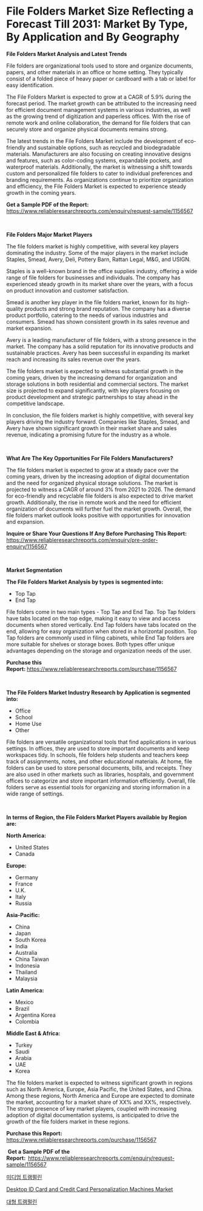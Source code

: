 <p><h1>File Folders Market Size Reflecting a Forecast Till 2031: Market By Type, By Application and By Geography</h1></p><p><strong>File Folders Market Analysis and Latest Trends</strong></p>
<p><p>File folders are organizational tools used to store and organize documents, papers, and other materials in an office or home setting. They typically consist of a folded piece of heavy paper or cardboard with a tab or label for easy identification.</p><p>The File Folders Market is expected to grow at a CAGR of 5.9% during the forecast period. The market growth can be attributed to the increasing need for efficient document management systems in various industries, as well as the growing trend of digitization and paperless offices. With the rise of remote work and online collaboration, the demand for file folders that can securely store and organize physical documents remains strong.</p><p>The latest trends in the File Folders Market include the development of eco-friendly and sustainable options, such as recycled and biodegradable materials. Manufacturers are also focusing on creating innovative designs and features, such as color-coding systems, expandable pockets, and waterproof materials. Additionally, the market is witnessing a shift towards custom and personalized file folders to cater to individual preferences and branding requirements. As organizations continue to prioritize organization and efficiency, the File Folders Market is expected to experience steady growth in the coming years.</p></p>
<p><strong>Get a Sample PDF of the Report:&nbsp;</strong> <a href="https://www.reliableresearchreports.com/enquiry/request-sample/1156567">https://www.reliableresearchreports.com/enquiry/request-sample/1156567</a></p>
<p>&nbsp;</p>
<p><strong>File Folders Major Market Players</strong></p>
<p><p>The file folders market is highly competitive, with several key players dominating the industry. Some of the major players in the market include Staples, Smead, Avery, Deli, Pottery Barn, Rattan Legal, M&G, and USIGN.</p><p>Staples is a well-known brand in the office supplies industry, offering a wide range of file folders for businesses and individuals. The company has experienced steady growth in its market share over the years, with a focus on product innovation and customer satisfaction.</p><p>Smead is another key player in the file folders market, known for its high-quality products and strong brand reputation. The company has a diverse product portfolio, catering to the needs of various industries and consumers. Smead has shown consistent growth in its sales revenue and market expansion.</p><p>Avery is a leading manufacturer of file folders, with a strong presence in the market. The company has a solid reputation for its innovative products and sustainable practices. Avery has been successful in expanding its market reach and increasing its sales revenue over the years.</p><p>The file folders market is expected to witness substantial growth in the coming years, driven by the increasing demand for organization and storage solutions in both residential and commercial sectors. The market size is projected to expand significantly, with key players focusing on product development and strategic partnerships to stay ahead in the competitive landscape.</p><p>In conclusion, the file folders market is highly competitive, with several key players driving the industry forward. Companies like Staples, Smead, and Avery have shown significant growth in their market share and sales revenue, indicating a promising future for the industry as a whole.</p></p>
<p>&nbsp;</p>
<p><strong>What Are The Key Opportunities For File Folders Manufacturers?</strong></p>
<p><p>The file folders market is expected to grow at a steady pace over the coming years, driven by the increasing adoption of digital documentation and the need for organized physical storage solutions. The market is projected to witness a CAGR of around 3% from 2021 to 2026. The demand for eco-friendly and recyclable file folders is also expected to drive market growth. Additionally, the rise in remote work and the need for efficient organization of documents will further fuel the market growth. Overall, the file folders market outlook looks positive with opportunities for innovation and expansion.</p></p>
<p><strong>Inquire or Share Your Questions If Any Before Purchasing This Report:</strong> <a href="https://www.reliableresearchreports.com/enquiry/pre-order-enquiry/1156567">https://www.reliableresearchreports.com/enquiry/pre-order-enquiry/1156567</a></p>
<p>&nbsp;</p>
<p><strong>Market Segmentation</strong></p>
<p><strong>The File Folders Market Analysis by types is segmented into:</strong></p>
<p><ul><li>Top Tap</li><li>End Tap</li></ul></p>
<p><p>File folders come in two main types - Top Tap and End Tap. Top Tap folders have tabs located on the top edge, making it easy to view and access documents when stored vertically. End Tap folders have tabs located on the end, allowing for easy organization when stored in a horizontal position. Top Tap folders are commonly used in filing cabinets, while End Tap folders are more suitable for shelves or storage boxes. Both types offer unique advantages depending on the storage and organization needs of the user.</p></p>
<p><strong>Purchase this Report:&nbsp;</strong><a href="https://www.reliableresearchreports.com/purchase/1156567">https://www.reliableresearchreports.com/purchase/1156567</a></p>
<p>&nbsp;</p>
<p><strong>The File Folders Market Industry Research by Application is segmented into:</strong></p>
<p><ul><li>Office</li><li>School</li><li>Home Use</li><li>Other</li></ul></p>
<p><p>File folders are versatile organizational tools that find applications in various settings. In offices, they are used to store important documents and keep workspaces tidy. In schools, file folders help students and teachers keep track of assignments, notes, and other educational materials. At home, file folders can be used to store personal documents, bills, and receipts. They are also used in other markets such as libraries, hospitals, and government offices to categorize and store important information efficiently. Overall, file folders serve as essential tools for organizing and storing information in a wide range of settings.</p></p>
<p>&nbsp;</p>
<p><strong>In terms of Region, the File Folders Market Players available by Region are:</strong></p>
<p>
    <p> <strong> North America: </strong>
        <ul>
            <li>United States</li>
            <li>Canada</li>
        </ul>
        </p> 
    <p> <strong> Europe: </strong>
        <ul>
            <li>Germany</li>
            <li>France</li>
            <li>U.K.</li>
            <li>Italy</li>
            <li>Russia</li>
        </ul>
        </p> 
    <p> <strong> Asia-Pacific: </strong>
        <ul>
            <li>China</li>
            <li>Japan</li>
            <li>South Korea</li>
            <li>India</li>
            <li>Australia</li>
            <li>China Taiwan</li>
            <li>Indonesia</li>
            <li>Thailand</li>
            <li>Malaysia</li>
        </ul>
        </p> 
    <p> <strong> Latin America: </strong>
        <ul>
            <li>Mexico</li>
            <li>Brazil</li>
            <li>Argentina Korea</li>
            <li>Colombia</li>
        </ul>
        </p> 
    <p> <strong> Middle East & Africa: </strong>
        <ul>
            <li>Turkey</li>
            <li>Saudi</li>
            <li>Arabia</li>
            <li>UAE</li>
            <li>Korea</li>
        </ul>
    </p>
    </p>
<p><p>The file folders market is expected to witness significant growth in regions such as North America, Europe, Asia Pacific, the United States, and China. Among these regions, North America and Europe are expected to dominate the market, accounting for a market share of XX% and XX%, respectively. The strong presence of key market players, coupled with increasing adoption of digital documentation systems, is anticipated to drive the growth of the file folders market in these regions.</p></p>
<p><strong>Purchase this Report: </strong><a href="https://www.reliableresearchreports.com/purchase/1156567">https://www.reliableresearchreports.com/purchase/1156567</a></p>
<p>&nbsp;<strong>Get a Sample PDF of the Report:&nbsp;&nbsp;</strong><a href="https://www.reliableresearchreports.com/enquiry/request-sample/1156567">https://www.reliableresearchreports.com/enquiry/request-sample/1156567</a></p>
<p><strong></strong></p>
<p><p><a href="https://github.com/CliftonFisher9067/Market-Research-Report-List-1/blob/main/96964094937.md">미디엄 트램펄린</a></p><p><a href="https://cat-emmental-94b.notion.site/Desktop-ID-Card-and-Credit-Card-Personalization-Machines-Market-Analysis-and-Market-Size-Global-Ind-af1920f57c244050b4291053776f0c5f">Desktop ID Card and Credit Card Personalization Machines Market</a></p><p><a href="https://github.com/fernandotryO5lson96765/Market-Research-Report-List-1/blob/main/35546944938.md">대형 트램펄린</a></p></p>